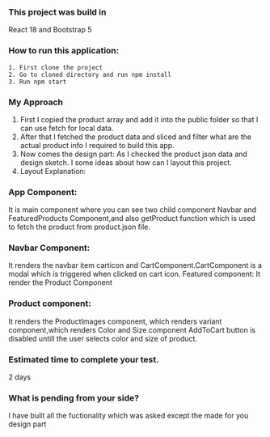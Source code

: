 ### This project was build in

React 18 and Bootstrap 5

### How to run this application:

    1. First clone the project
    2. Go to cloned directory and run npm install
    3. Run npm start

### My Approach

1. First I copied the product array and add it into the public folder so that I can use fetch for local data.
2. After that I fetched the product data and sliced and filter what are the actual product info I required to build
   this app.
3. Now comes the design part: As I checked the product json data and design sketch.
   I some ideas about how can I layout this project.
4. Layout Explanation:

### App Component:

It is main component where you can see two child component Navbar and FeaturedProducts Component,and also getProduct function which is used to fetch the product from product.json file.

### Navbar Component:

It renders the navbar item carticon and CartComponent.CartComponent is a modal which is triggered when clicked on cart icon.
Featured component:
It render the Product Component

### Product component:

It renders the ProductImages component, which renders variant component,which renders Color and Size component
AddToCart button is disabled untill the user selects color and size of product.

### Estimated time to complete your test.

2 days

### What is pending from your side?

I have built all the fuctionality which was asked except the made for you design part
